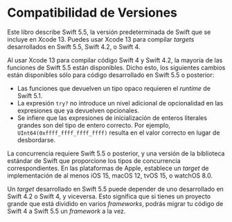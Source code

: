 # Compatibilidad de Versiones

Este libro describe Swift 5.5, la versión predeterminada de Swift que se incluye en Xcode 13. Puedes usar Xcode 13 para compilar _targets_ desarrollados en Swift 5.5, Swift 4.2, o Swift 4.

Al usar Xcode 13 para compilar código Swift 4 y Swift 4.2, la mayoría de las funciones de Swift 5.5 están disponibles. Dicho esto, los siguientes cambios están disponibles sólo para código desarrollado en Swift 5.5 o posterior:

* Las funciones que devuelven un tipo opaco requieren el _runtime_ de Swift 5.1.
* La expresión `try?` no introduce un nivel adicional de opcionalidad en las expresiones que ya devuelven opcionales.
* Se infiere que las expresiones de inicialización de enteros literales grandes son del tipo de entero correcto. Por ejemplo, `UInt64(0xffff_ffff_ffff_ffff)` resulta en el valor correcto en lugar de desbordarse.

La concurrencia requiere Swift 5.5 o posterior, y una versión de la biblioteca estándar de Swift que proporcione los tipos de concurrencia correspondientes. En las plataformas de Apple, establece un _target_ de implementación de al menos iOS 15, macOS 12, tvOS 15, o watchOS 8.0.

Un _target_ desarrollado en Swift 5.5 puede depender de uno desarrollado en Swift 4.2 o Swift 4, y viceversa. Esto significa que si tienes un proyecto grande que está dividido en varios _frameworks_, podrás migrar tu código de Swift 4 a Swift 5.5 un _framework_ a la vez.

